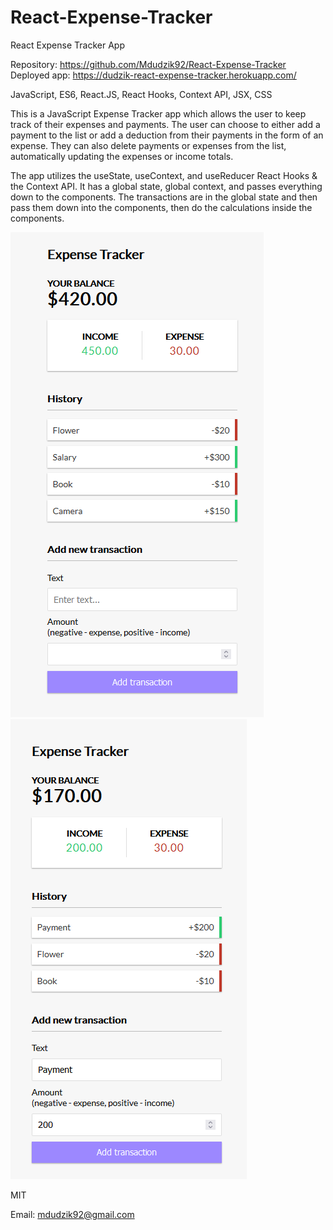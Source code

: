 # React-Expense-Tracker

React Expense Tracker App

<!-- Live link to deployed app -->

Repository: https://github.com/Mdudzik92/React-Expense-Tracker<br>
Deployed app: https://dudzik-react-expense-tracker.herokuapp.com/

<!-- Technologies used -->

JavaScript, ES6, React.JS, React Hooks, Context API, JSX, CSS

<!-- Explanation of what the app is -->

This is a JavaScript Expense Tracker app which allows the user to keep track of their expenses and payments. The user can choose to either add a payment to the list or add a deduction from their payments in the form of an expense. They can also delete payments or expenses from the list, automatically updating the expenses or income totals.

The app utilizes the useState, useContext, and useReducer React Hooks & the Context API. It has a global state, global context, and passes everything down to the components. The transactions are in the global state and then pass them down into the components, then do the calculations inside the components.

<!-- Screenshot -->

<img src="./img/img1.png">
<img src="./img/img2.png">

<!-- License -->

MIT

<!-- Contact information -->

Email: mdudzik92@gmail.com
